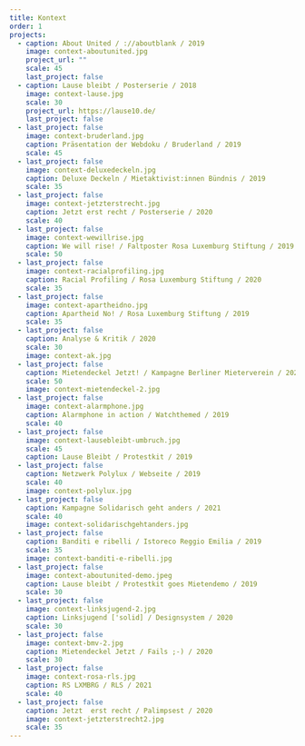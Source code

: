 ```yaml
---
title: Kontext
order: 1
projects:
  - caption: About United / ://aboutblank / 2019
    image: context-aboutunited.jpg
    project_url: ""
    scale: 45
    last_project: false
  - caption: Lause bleibt / Posterserie / 2018
    image: context-lause.jpg
    scale: 30
    project_url: https://lause10.de/
    last_project: false
  - last_project: false
    image: context-bruderland.jpg
    caption: Präsentation der Webdoku / Bruderland / 2019
    scale: 45
  - last_project: false
    image: context-deluxedeckeln.jpg
    caption: Deluxe Deckeln / Mietaktivist:innen Bündnis / 2019
    scale: 35
  - last_project: false
    image: context-jetzterstrecht.jpg
    caption: Jetzt erst recht / Posterserie / 2020
    scale: 40
  - last_project: false
    image: context-wewillrise.jpg
    caption: We will rise! / Faltposter Rosa Luxemburg Stiftung / 2019
    scale: 50
  - last_project: false
    image: context-racialprofiling.jpg
    caption: Racial Profiling / Rosa Luxemburg Stiftung / 2020
    scale: 35
  - last_project: false
    image: context-apartheidno.jpg
    caption: Apartheid No! / Rosa Luxemburg Stiftung / 2019
    scale: 35
  - last_project: false
    caption: Analyse & Kritik / 2020
    scale: 30
    image: context-ak.jpg
  - last_project: false
    caption: Mietendeckel Jetzt! / Kampagne Berliner Mieterverein / 2020
    scale: 50
    image: context-mietendeckel-2.jpg
  - last_project: false
    image: context-alarmphone.jpg
    caption: Alarmphone in action / Watchthemed / 2019
    scale: 40
  - last_project: false
    image: context-lausebleibt-umbruch.jpg
    scale: 45
    caption: Lause Bleibt / Protestkit / 2019
  - last_project: false
    caption: Netzwerk Polylux / Webseite / 2019
    scale: 40
    image: context-polylux.jpg
  - last_project: false
    caption: Kampagne Solidarisch geht anders / 2021
    scale: 40
    image: context-solidarischgehtanders.jpg
  - last_project: false
    caption: Banditi e ribelli / Istoreco Reggio Emilia / 2019
    scale: 35
    image: context-banditi-e-ribelli.jpg
  - last_project: false
    image: context-aboutunited-demo.jpeg
    caption: Lause bleibt / Protestkit goes Mietendemo / 2019
    scale: 30
  - last_project: false
    image: context-linksjugend-2.jpg
    caption: Linksjugend ['solid] / Designsystem / 2020
    scale: 30
  - last_project: false
    image: context-bmv-2.jpg
    caption: Mietendeckel Jetzt / Fails ;-) / 2020
    scale: 30
  - last_project: false
    image: context-rosa-rls.jpg
    caption: RS LXMBRG / RLS / 2021
    scale: 40
  - last_project: false
    caption: Jetzt  erst recht / Palimpsest / 2020
    image: context-jetzterstrecht2.jpg
    scale: 35
---
```

